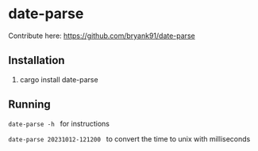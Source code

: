 # date-parse

Contribute here: https://github.com/bryank91/date-parse

## Installation
1. cargo install date-parse

## Running
```date-parse -h ``` for instructions

```date-parse 20231012-121200 ``` to convert the time to unix with milliseconds
